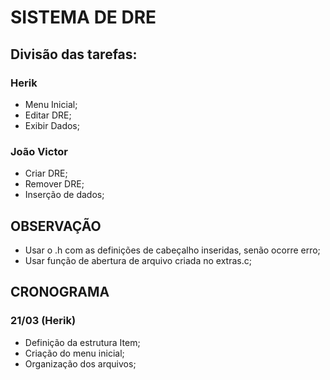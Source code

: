 # SISTEMA DE DRE

## Divisão das tarefas:

### Herik

- Menu Inicial;
- Editar DRE;
- Exibir Dados;

### João Victor

- Criar DRE;
- Remover DRE;
- Inserção de dados;

## OBSERVAÇÃO

- Usar o .h com as definições de cabeçalho inseridas, senão ocorre erro;
- Usar função de abertura de arquivo criada no extras.c;

## CRONOGRAMA

### 21/03 (Herik)

- Definição da estrutura Item;
- Criação do menu inicial;
- Organização dos arquivos;


